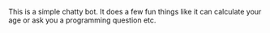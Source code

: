 This is a simple chatty bot.
It does a few fun things like it can calculate your age or ask you a programming question etc.

